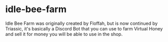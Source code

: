 # idle-bee-farm
Idle Bee Farm was originally created by Floffah, but is now continued by Triassic, it's basically a Discord Bot that you can use to farm Virtual Honey and sell it for money you will be able to use in the shop.

